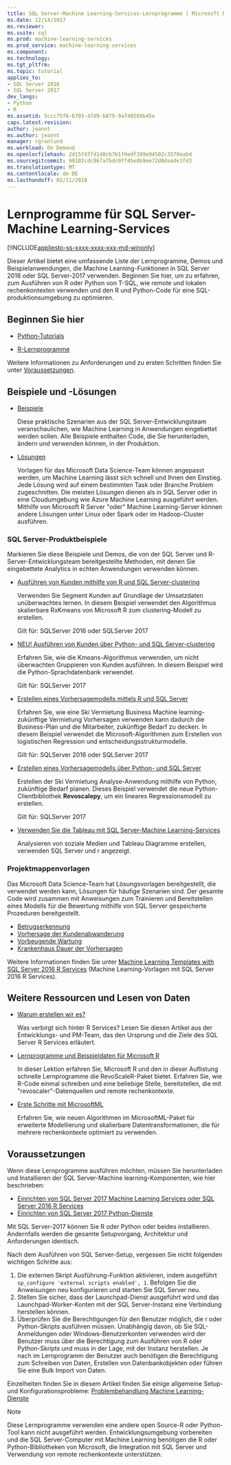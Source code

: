 ```yaml
---
title: SQL Server-Machine Learning-Services-Lernprogramme | Microsoft Docs
ms.date: 12/14/2017
ms.reviewer: 
ms.suite: sql
ms.prod: machine-learning-services
ms.prod_service: machine-learning-services
ms.component: 
ms.technology: 
ms.tgt_pltfrm: 
ms.topic: tutorial
applies_to:
- SQL Server 2016
- SQL Server 2017
dev_langs:
- Python
- R
ms.assetid: 5ccc75f6-6703-47d9-b879-9a740569b45e
caps.latest.revision: 
author: jeannt
ms.author: jeannt
manager: cgronlund
ms.workload: On Demand
ms.openlocfilehash: 2d15f47fd148cb7b1f0edf399e94502c3570eabd
ms.sourcegitcommit: 99102cdc867a7bdc0ff45e8b9ee72d0daade1fd3
ms.translationtype: MT
ms.contentlocale: de-DE
ms.lasthandoff: 02/11/2018
---
```

# <a name="tutorials-for-sql-server-machine-learning-services"></a>Lernprogramme für SQL Server-Machine Learning-Services
[!INCLUDE[appliesto-ss-xxxx-xxxx-xxx-md-winonly](../../includes/appliesto-ss-xxxx-xxxx-xxx-md-winonly.md)]

Dieser Artikel bietet eine umfassende Liste der Lernprogramme, Demos und Beispielanwendungen, die Machine Learning-Funktionen in SQL Server 2016 oder SQL Server-2017 verwenden. Beginnen Sie hier, um zu erfahren, zum Ausführen von R oder Python von T-SQL, wie remote und lokalen rechenkontexten verwenden und den R und Python-Code für eine SQL-produktionsumgebung zu optimieren.

## <a name="start-here"></a>Beginnen Sie hier

+ [Python-Tutorials](../tutorials/sql-server-python-tutorials.md)

+ [R-Lernprogramme](../tutorials/sql-server-r-tutorials.md)

Weitere Informationen zu Anforderungen und zu ersten Schritten finden Sie unter [Voraussetzungen](#bkmk_prerequisites).

## <a name="samples-and-solutions"></a>Beispiele und -Lösungen

+ [Beispiele](#bkmk_samples) 

    Diese praktische Szenarien aus der SQL Server-Entwicklungsteam veranschaulichen, wie Machine Learning in Anwendungen eingebettet werden sollen. Alle Beispiele enthalten Code, die Sie herunterladen, ändern und verwenden können, in der Produktion.

+ [Lösungen](#bkmk_solutions) 

    Vorlagen für das Microsoft Data Science-Team können angepasst werden, um Machine Learning lässt sich schnell und Ihnen den Einstieg. Jede Lösung wird auf einem bestimmten Task oder Branche Problem zugeschnitten. Die meisten Lösungen dienen als in SQL Server oder in eine Cloudumgebung wie Azure Machine Learning ausgeführt werden. Mithilfe von Microsoft R Server "oder" Machine Learning-Server können andere Lösungen unter Linux oder Spark oder im Hadoop-Cluster ausführen.

### <a name ="bkmk_samples"></a>SQL Server-Produktbeispiele

Markieren Sie diese Beispiele und Demos, die von der SQL Server und R-Server-Entwicklungsteam bereitgestellte Methoden, mit denen Sie eingebettete Analytics in echten Anwendungen verwenden können.

+ [Ausführen von Kunden mithilfe von R und SQL Server-clustering](https://microsoft.github.io/sql-ml-tutorials/R/customerclustering/)

  Verwenden Sie Segment Kunden auf Grundlage der Umsatzdaten unüberwachtes lernen. In diesem Beispiel verwendet den Algorithmus skalierbare RxKmeans von Microsoft R zum clustering-Modell zu erstellen. 
  
  Gilt für: SQLServer 2016 oder SQLServer 2017

+ [NEU! Ausführen von Kunden über Python- und SQL Server-clustering](https://microsoft.github.io/sql-ml-tutorials/python/customerclustering/)

    Erfahren Sie, wie die Kmeans-Algorithmus verwenden, um nicht überwachten Gruppieren von Kunden ausführen. In diesem Beispiel wird die Python-Sprachdatenbank verwendet.
    
    Gilt für: SQLServer 2017

+ [Erstellen eines Vorhersagemodells mittels R und SQL Server](https://microsoft.github.io/sql-ml-tutorials/R/rentalprediction)

  Erfahren Sie, wie eine Ski Vermietung Business Machine learning-zukünftige Vermietung Vorhersagen verwenden kann dadurch die Business-Plan und die Mitarbeiter, zukünftige Bedarf zu decken. In diesem Beispiel verwendet die Microsoft-Algorithmen zum Erstellen von logistischen Regression und entscheidungsstrukturmodelle. 
  
  Gilt für: SQLServer 2016 oder SQLServer 2017

+ [Erstellen eines Vorhersagemodells über Python- und SQL Server](https://microsoft.github.io/sql-ml-tutorials/python/rentalprediction/)

   Erstellen der Ski Vermietung Analyse-Anwendung mithilfe von Python, zukünftige Bedarf planen. Dieses Beispiel verwendet die neue Python-Clientbibliothek **Revoscalepy**, um ein lineares Regressionsmodell zu erstellen.
   
   Gilt für: SQLServer 2017

+ [Verwenden Sie die Tableau mit SQL Server-Machine Learning-Services](https://blogs.msdn.microsoft.com/mlserver/2017/12/14/how-to-use-tableau-with-sql-server-machine-learning-services-with-r-and-python/)

    Analysieren von soziale Medien und Tableau Diagramme erstellen, verwenden SQL Server und r angezeigt.

### <a name="bkmk_solutions"></a>Projektmappenvorlagen

Das Microsoft Data Science-Team hat Lösungsvorlagen bereitgestellt, die verwendet werden kann, Lösungen für häufige Szenarien sind. Der gesamte Code wird zusammen mit Anweisungen zum Trainieren und Bereitstellen eines Modells für die Bewertung mithilfe von SQL Server gespeicherte Prozeduren bereitgestellt.

+ [Betrugserkennung](https://gallery.cortanaanalytics.com/Tutorial/Online-Fraud-Detection-Template-with-SQL-Server-R-Services-1)
+ [Vorhersage der Kundenabwanderung](https://gallery.cortanaanalytics.com/Tutorial/Customer-Churn-Prediction-Template-with-SQL-Server-R-Services-1)
+ [Vorbeugende Wartung](https://gallery.cortanaanalytics.com/Tutorial/Predictive-Maintenance-Template-with-SQL-Server-R-Services-1)
+ [Krankenhaus Dauer der Vorhersagen](https://gallery.cortanaintelligence.com/Solution/Predicting-Length-of-Stay-in-Hospitals-1)

Weitere Informationen finden Sie unter [Machine Learning Templates with SQL Server 2016 R Services](https://blogs.technet.microsoft.com/machinelearning/2016/03/23/machine-learning-templates-with-sql-server-2016-r-services/) (Machine Learning-Vorlagen mit SQL Server 2016 R Services).

## <a name="more-resources-and-reading"></a>Weitere Ressourcen und Lesen von Daten

+ [Warum erstellen wir es?](https://blogs.msdn.microsoft.com/sqlserverstorageengine/2017/01/10/sql-server-r-services-why-did-we-build-it/)

    Was verbirgt sich hinter R Services? Lesen Sie diesen Artikel aus der Entwicklungs- und PM-Team, das den Ursprung und die Ziele des SQL Server R Services erläutert.

+ [Lernprogramme und Beispieldaten für Microsoft R](https://docs.microsoft.com/machine-learning-server/r/tutorial-introduction)

    In dieser Lektion erfahren Sie, Microsoft R und den in dieser Auflistung schnelle Lernprogramme die RevoScaleR-Paket bietet. Erfahren Sie, wie R-Code einmal schreiben und eine beliebige Stelle, bereitstellen, die mit "revoscaler"-Datenquellen und remote rechenkontexte.

+ [Erste Schritte mit MicrosoftML](https://docs.microsoft.com/machine-learning-server/r/concept-what-is-the-microsoftml-package)

  Erfahren Sie, wie neuen Algorithmen im MicrosoftML-Paket für erweiterte Modellierung und skalierbare Datentransformationen, die für mehrere rechenkontexte optimiert zu verwenden.

## <a name="bkmk_Prerequisites"></a>Voraussetzungen

Wenn diese Lernprogramme ausführen möchten, müssen Sie herunterladen und Installieren der SQL Server-Machine learning-Komponenten, wie hier beschrieben:

+ [Einrichten von SQL Server 2017 Machine Learning Services oder SQL Server 2016 R Services](../r/set-up-sql-server-r-services-in-database.md)
+ [Einrichten von SQL Server 2017 Python-Dienste](../python/setup-python-machine-learning-services.md)

Mit SQL Server-2017 können Sie R oder Python oder beides installieren. Andernfalls werden die gesamte Setupvorgang, Architektur und Anforderungen identisch.

Nach dem Ausführen von SQL Server-Setup, vergessen Sie nicht folgenden wichtigen Schritte aus:

1. Die externen Skript Ausführung-Funktion aktivieren, indem ausgeführt `sp_configure 'external scripts enabled', 1`. Befolgen Sie die Anweisungen neu konfigurieren und starten Sie SQL Server neu.
2. Stellen Sie sicher, dass der Launchpad-Dienst ausgeführt wird und das Launchpad-Worker-Konten mit der SQL Server-Instanz eine Verbindung herstellen können.
3. Überprüfen Sie die Berechtigungen für den Benutzer möglich, die r oder Python-Skripts ausführen müssen. Unabhängig davon, ob Sie SQL-Anmeldungen oder Windows-Benutzerkonten verwenden wird der Benutzer muss über die Berechtigung zum Ausführen von R oder Python-Skripts und muss in der Lage, mit der Instanz herstellen. Je nach im Lernprogramm der Benutzer auch benötigen die Berechtigung zum Schreiben von Daten, Erstellen von Datenbankobjekten oder führen Sie eine Bulk Import von Daten.

Einzelheiten finden Sie in diesem Artikel finden Sie einige allgemeine Setup- und Konfigurationsprobleme: [Problembehandlung Machine Learning-Dienste](../machine-learning-troubleshooting-faq.md)

> [!NOTE]
> Diese Lernprogramme verwenden eine andere open Source-R oder Python-Tool kann nicht ausgeführt werden. Entwicklungsumgebung vorbereiten und die SQL Server-Computer mit Machine Learning benötigen die R oder Python-Bibliotheken von Microsoft, die Integration mit SQL Server und Verwendung von remote rechenkontexte unterstützen.
